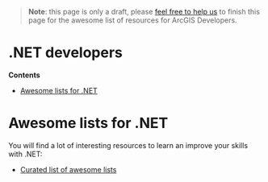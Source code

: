 > **Note**: this page is only a draft, please [feel free to help us](https://github.com/hhkaos/awesome-arcgis#contributions) to finish this page for the awesome list of resources for ArcGIS Developers.

# .NET developers
<!-- START doctoc generated TOC please keep comment here to allow auto update -->
<!-- DON'T EDIT THIS SECTION, INSTEAD RE-RUN doctoc TO UPDATE -->
**Contents**

- [Awesome lists for .NET](#awesome-lists-for-net)

<!-- END doctoc generated TOC please keep comment here to allow auto update -->

# Awesome lists for .NET
You will find a lot of interesting resources to learn an improve your skills
with .NET:
* [Curated list of awesome lists](https://github.com/sindresorhus/awesome)
